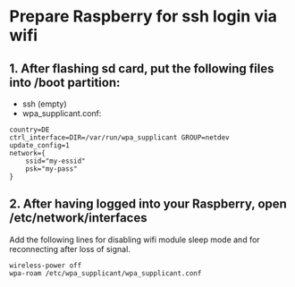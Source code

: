 # Prepare Raspberry for ssh login via wifi

## 1. After flashing sd card, put the following files into /boot partition:
- ssh (empty)
- wpa_supplicant.conf:
```
country=DE
ctrl_interface=DIR=/var/run/wpa_supplicant GROUP=netdev
update_config=1
network={
    ssid="my-essid"
    psk="my-pass"
}
```
## 2. After having logged into your Raspberry, open /etc/network/interfaces
Add the following lines for disabling wifi module sleep mode and for reconnecting 
after loss of signal.
```
wireless-power off
wpa-roam /etc/wpa_supplicant/wpa_supplicant.conf
```

